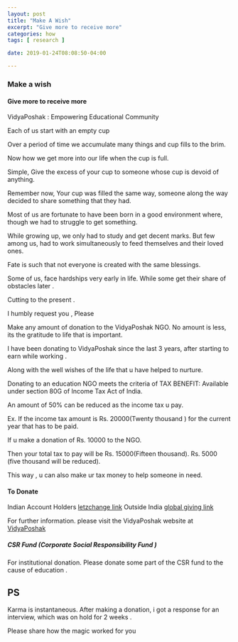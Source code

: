 ```yaml
---
layout: post
title: "Make A Wish"
excerpt: "Give more to receive more"
categories: how
tags: [ research ]

date: 2019-01-24T08:08:50-04:00

---
```


### Make a wish

#### Give more to receive more

VidyaPoshak : Empowering Educational Community

Each of us start with an empty cup

Over a period of time we accumulate many things and cup fills to the brim.

Now how we get more into our life when the cup is full.

Simple,
Give the excess of your cup to someone whose cup is devoid of anything.

Remember now,
Your cup was filled the same way, someone along the way decided to share something that they had.

Most of us are fortunate to have been born in a good environment where,
though we had to struggle to get something.

While growing up, we only had to study and get decent marks. But few among us,
had to work simultaneously to feed themselves and their loved ones.

Fate is such that not everyone is created with the same blessings.

Some of us, face hardships very early in life. While some get their share of obstacles later .


Cutting to the present .

I humbly request you , Please

Make any amount of donation to the VidyaPoshak NGO. No amount is less, its the gratitude to life that is important.

I have been donating to VidyaPoshak since the last 3 years, after starting to earn while working .

Along with the well wishes of the life that u have helped to nurture.

Donating to an education NGO meets the criteria of TAX BENEFIT: Available under section 80G of Income Tax Act of India.

An amount of 50% can be reduced as the income tax u pay.

Ex. If the income tax amount is Rs. 20000(Twenty thousand ) for the current year that has to be paid.

If u make a donation of Rs. 10000 to the NGO.  

Then your total tax to pay will be Rs. 15000(Fifteen thousand). Rs. 5000 (five thousand will be reduced).

This way , u can also make ur tax money to help someone in need.

#### To Donate

Indian Account Holders [letzchange link](https://letzchange.org/projects/provide-opportunities-to-deserving-underprivileged-students)
Outside India [global giving link](https://www.globalgiving.org/donate/15997/vidya-poshak/)


For further information. please visit the VidyaPoshak website at [VidyaPoshak](www.vidyaposhak.ngo/support-as-donor/)


##### CSR Fund (Corporate Social Responsibility Fund )

For institutional donation. Please donate some part of the CSR fund to the cause of education .



## PS
Karma is instantaneous. After making a donation, i got a response for an interview, which was on hold for 2 weeks .

Please share how the magic worked for you
